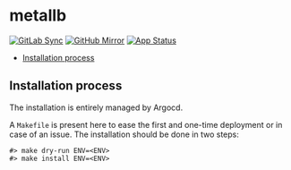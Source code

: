 # metallb

<!-- More info: https://github.com/Ileriayo/markdown-badges -->
<!-- More info: https://shields.io/badges -->
<!-- More info: https://badgesgenerator.com/ -->

[![GitLab Sync](https://img.shields.io/badge/gitlab_sync-metallb-blue?style=for-the-badge&logo=gitlab)](https://gitlab-internal.spirit-dev.net/github-mirror/helm-metallb) <!-- markdownlint-disable MD041 -->
[![GitHub Mirror](https://img.shields.io/badge/github_mirror-metallb-blue?style=for-the-badge&logo=github)](https://github.com/spirit-dev/helm-metallb)
[![App Status](https://argocd-internal.spirit-dev.net/api/badge?name=metallb-turingpi&revision=true&showAppName=true)](https://argocd-internal.spirit-dev.net/applications/metallb-turingpi)

<!--TOC-->

- [Installation process](#installation-process)

<!--TOC-->

## Installation process

The installation is entirely managed by Argocd.

A `Makefile` is present here to ease the first and one-time deployment or in case of an issue.
The installation should be done in two steps:

```shell
#> make dry-run ENV=<ENV>
#> make install ENV=<ENV>
```
